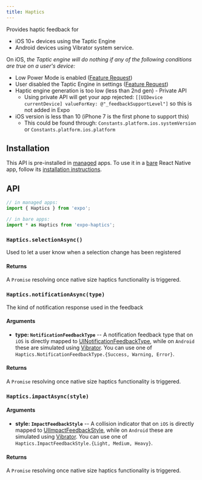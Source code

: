 ```yaml
---
title: Haptics
---
```


Provides haptic feedback for
- iOS 10+ devices using the Taptic Engine
- Android devices using Vibrator system service.

On iOS, *the Taptic engine will do nothing if any of the following conditions are true on a user's device:*
* Low Power Mode is enabled ([Feature Request](https://expo.canny.io/feature-requests/p/expose-low-power-mode-ios-battery-saver-android))
* User disabled the Taptic Engine in settings ([Feature Request](https://expo.canny.io/feature-requests/p/react-native-settings))
* Haptic engine generation is too low (less than 2nd gen) - Private API
  * Using private API will get your app rejected: `[[UIDevice currentDevice] valueForKey: @"_feedbackSupportLevel"]` so this is not added in Expo
* iOS version is less than 10 (iPhone 7 is the first phone to support this)
  * This could be found through: `Constants.platform.ios.systemVersion` or `Constants.platform.ios.platform`

## Installation

This API is pre-installed in [managed](../../introduction/managed-vs-bare/#managed-workflow) apps. To use it in a [bare](../../introduction/managed-vs-bare/#bare-workflow) React Native app, follow its [installation instructions](https://github.com/expo/expo/tree/master/packages/expo-haptics).

## API

```js
// in managed apps:
import { Haptics } from 'expo';

// in bare apps:
import * as Haptics from 'expo-haptics';
```

### `Haptics.selectionAsync()`

Used to let a user know when a selection change has been registered

#### Returns

A `Promise` resolving once native size haptics functionality is triggered.


### `Haptics.notificationAsync(type)`

The kind of notification response used in the feedback

#### Arguments

- **type: `NotificationFeedbackType`** -- A notification feedback type that on `iOS` is directly mapped to [UINotificationFeedbackType](https://developer.apple.com/documentation/uikit/uinotificationfeedbacktype), while on `Android` these are simulated using [Vibrator](https://developer.android.com/reference/android/os/Vibrator). You can use one of `Haptics.NotificationFeedbackType.{Success, Warning, Error}`.

#### Returns

A `Promise` resolving once native size haptics functionality is triggered.


### `Haptics.impactAsync(style)`

#### Arguments

- **style: `ImpactFeedbackStyle`** -- A collision indicator that on `iOS` is directly mapped to [UIImpactFeedbackStyle](https://developer.apple.com/documentation/uikit/uiimpactfeedbackstyle), while on `Android` these are simulated using [Vibrator](https://developer.android.com/reference/android/os/Vibrator). You can use one of `Haptics.ImpactFeedbackStyle.{Light, Medium, Heavy}`.

#### Returns

A `Promise` resolving once native size haptics functionality is triggered.

